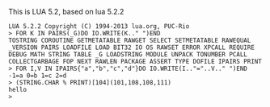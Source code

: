 This is LUA 5.2, based on lua 5.2.2

    LUA 5.2.2 Copyright (C) 1994-2013 lua.org, PUC-Rio
    > FOR K IN PAIRS(_G)DO IO.WRITE(K.." ")END
    TOSTRING COROUTINE GETMETATABLE RAWGET SELECT SETMETATABLE RAWEQUAL _VERSION PAIRS LOADFILE LOAD BIT32 IO OS RAWSET ERROR XPCALL REQUIRE DEBUG MATH STRING TABLE _G LOADSTRING MODULE UNPACK TONUMBER PCALL COLLECTGARBAGE FOP NEXT RAWLEN PACKAGE ASSERT TYPE DOFILE IPAIRS PRINT
    > FOR I,V IN IPAIRS{"a","b","c","d"}DO IO.WRITE(I.."="..V.." ")END
    -1=a 0=b 1=c 2=d
    > (STRING.CHAR % PRINT)[104](101,108,108,111)
    hello
    >
